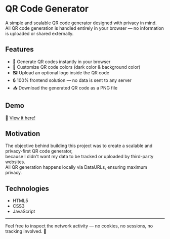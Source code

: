 # QR Code Generator

A simple and scalable QR code generator designed with privacy in mind.  
All QR code generation is handled entirely in your browser — no information is uploaded or shared externally.

## Features

- 🎯 Generate QR codes instantly in your browser
- 🎨 Customize QR code colors (dark color & background color)
- 🖼️ Upload an optional logo inside the QR code
- 🔒 100% frontend solution — no data is sent to any server
- 📥 Download the generated QR code as a PNG file

## Demo

🚀 [View it here!](https://maokuanghsin.github.io/qr-code-generator/)

## Motivation

The objective behind building this project was to create a scalable and privacy-first QR code generator,  
because I didn't want my data to be tracked or uploaded by third-party websites.  
All QR generation happens locally via DataURLs, ensuring maximum privacy.

## Technologies

- HTML5
- CSS3
- JavaScript

---

Feel free to inspect the network activity — no cookies, no sessions, no tracking involved. 🚀
